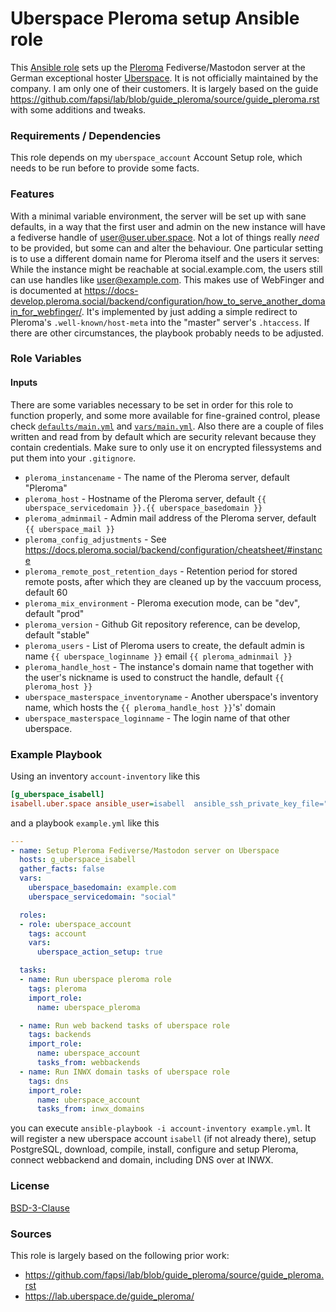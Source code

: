 # Uberspace Pleroma setup Ansible role

This [Ansible role](https://docs.ansible.com/ansible/latest/user_guide/playbooks_reuse_roles.html) sets up the [Pleroma](https://pleroma.social/) Fediverse/Mastodon server at the German exceptional hoster [Uberspace](https://uberspace.de/). It is not officially maintained by the company. I am only one of their customers. It is largely based on the guide https://github.com/fapsi/lab/blob/guide_pleroma/source/guide_pleroma.rst with some additions and tweaks.

### Requirements / Dependencies
This role depends on my `uberspace_account` Account Setup role, which needs to be run before to provide some facts.

### Features
With a minimal variable environment, the server will be set up with sane defaults, in a way that the first user and admin on the new instance will have a fediverse handle of user@user.uber.space. Not a lot of things really *need* to be provided, but some can and alter the behaviour. One particular setting is to use a different domain name for Pleroma itself and the users it serves: While the instance might be reachable at social.example.com, the users still can use handles like user@example.com. This makes use of WebFinger and is documented at https://docs-develop.pleroma.social/backend/configuration/how_to_serve_another_domain_for_webfinger/. It's implemented by just adding a simple redirect to Pleroma's `.well-known/host-meta` into the "master" server's `.htaccess`. If there are other circumstances, the playbook probably needs to be adjusted.

### Role Variables

#### Inputs
There are some variables necessary to be set in order for this role to function properly, and some more available for fine-grained control, please check [`defaults/main.yml`](defaults/main.yml) and [`vars/main.yml`](vars/main.yml). Also there are a couple of files written and read from by default which are security relevant because they contain credentials. Make sure to only use it on encrypted filessystems and put them into your `.gitignore`.

* `pleroma_instancename` - The name of the Pleroma server, default "Pleroma"
* `pleroma_host` - Hostname of the Pleroma server, default `{{ uberspace_servicedomain }}.{{ uberspace_basedomain }}`
* `pleroma_adminmail` - Admin mail address of the Pleroma server, default `{{ uberspace_mail }}`
* `pleroma_config_adjustments` - See https://docs.pleroma.social/backend/configuration/cheatsheet/#instance
* `pleroma_remote_post_retention_days` - Retention period for stored remote posts, after which they are cleaned up by the vaccuum process, default 60
* `pleroma_mix_environment` - Pleroma execution mode, can be "dev", default "prod"
* `pleroma_version` - Github Git repository reference, can be develop, default "stable"
* `pleroma_users` - List of Pleroma users to create, the default admin is name `{{ uberspace_loginname }}` email `{{ pleroma_adminmail }}`
* `pleroma_handle_host` - The instance's domain name that together with the user's nickname is used to construct the handle, default `{{ pleroma_host }}`
* `uberspace_masterspace_inventoryname` - Another uberspace's inventory name, which hosts the `{{ pleroma_handle_host }}`'s' domain
* `uberspace_masterspace_loginname` - The login name of that other uberspace.

### Example Playbook

Using an inventory `account-inventory` like this

```ini
[g_uberspace_isabell]
isabell.uber.space ansible_user=isabell  ansible_ssh_private_key_file="{{ uberspace_loginkey_path }}"
```

and a playbook `example.yml` like this

```yml
---
- name: Setup Pleroma Fediverse/Mastodon server on Uberspace
  hosts: g_uberspace_isabell
  gather_facts: false
  vars:
    uberspace_basedomain: example.com
    uberspace_servicedomain: "social"

  roles:
  - role: uberspace_account
    tags: account
    vars:
      uberspace_action_setup: true

  tasks:
  - name: Run uberspace pleroma role
    tags: pleroma
    import_role:
      name: uberspace_pleroma

  - name: Run web backend tasks of uberspace role
    tags: backends
    import_role:
      name: uberspace_account
      tasks_from: webbackends
  - name: Run INWX domain tasks of uberspace role
    tags: dns
    import_role:
      name: uberspace_account
      tasks_from: inwx_domains
```

you can execute `ansible-playbook -i account-inventory example.yml`. It will register a new uberspace account `isabell` (if not already there), setup PostgreSQL, download, compile, install, configure and setup Pleroma, connect webbackend and domain, including DNS over at INWX.

### License

[BSD-3-Clause](https://opensource.org/licenses/BSD-3-Clause)

### Sources

This role is largely based on the following prior work:
* https://github.com/fapsi/lab/blob/guide_pleroma/source/guide_pleroma.rst
* https://lab.uberspace.de/guide_pleroma/
